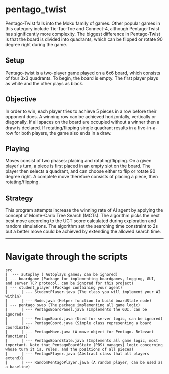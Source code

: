 # pentago_twist
Pentago-Twist falls into the Moku family of games. Other popular games in this category include Tic-Tac-Toe and Connect-4, although Pentago-Twist has significantly more complexity. The biggest difference in
Pentago-Twist is that the board is divided into quadrants, which can be flipped or rotate 90 degree right during the game.

## Setup 
Pentago-twist is a two-player game played on a 6x6 board, which consists of four 3x3 quadrants. To begin, the board is empty. The first player plays as white and the other plays as black.


## Objective 
In order to win, each player tries to achieve 5 pieces in a row before their opponent does. A winning row can be achieved horizontally, vertically or diagonally. If all spaces on the board are occupied without a winner then a draw is declared. If rotating/flipping single quadrant results in a five-in-a-row for both players, the game also ends in a draw.


## Playing
Moves consist of two phases: placing and rotating/flipping. On a given player's turn, a piece is first placed in an empty slot on the board. The player then selects a quadrant, and can choose either to flip or rotate 90 degree right. A
complete move therefore consists of placing a piece, then rotating/flipping.

## Strategy
This program attempts increase the winning rate of AI agent by applying the concept of Monte-Carlo Tree Search (MCTs). The algorithm picks the next best move according to the UCT score calculated during exploration and random simulations. The algorithm set the searching time constraint to 2s but a better move could be achieved by extending the allowed search time.

---

# Navigate through the scripts

    src  
    |  --- autoplay ( Autoplays games; can be ignored) 
    | --- boardgame (Package for implementing boardgames, logging, GUI, and server TCP protocol, can be ignored for this project)
    | --- student_player (Package containing your agent)
    |      | --- StudentPlayer.java (The class you will implement your AI within)
    |      | --- Node.java (Helper function to build boardState node)
    | --- pentago_swap (The package implementing all game logic)
    |      | --- PentagoBoardPanel.java (Implements the GUI, can be ignored)
    |      | --- PentagoBoard.java (Used for server logic, can be ignored)
    |      | --- PentagoCoord.java (Simple class representing a board coordinate)
    |      | --- PentagoMove.java (A move object for Pentago. Relevant functions)
    |      | --- PentagoBoardState.java (Implements all game logic, most important. Note that PentagoBoardState (PBS) manages} logic concerning whose turn it is, rules, and the positions of all pieces)
    |      | --- PentagoPlayer.java (Abstract class that all players extend)} 
    |      | --- RandomPentagoPlayer.java (A random player, can be used as a baseline)

